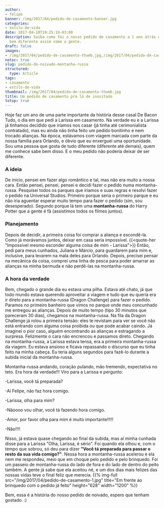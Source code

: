 ```yaml
---
author:
- felipe
banner: /img/2017/04/pedido-de-casamento-banner.jpg
categories:
- estilo-de-vida
date: 2017-04-10T19:25:19-03:00
description: Saiba como foi o nosso pedido de casamento a 1 ano atrás de uma forma
  bem diferente assim como a gente.
draft: false
images:
- /img/2017/04/pedido-de-casamento-thumb.jpg,/img/2017/04/pedido-de-casamento-banner.jpg
notoc: true
slug: pedido-de-noivado-montanha-russa
structured:
  type: Article
tags:
- casamento
- estilo-de-vida
thumbnail: /img/2017/04/pedido-de-casamento-thumb.jpg
title: Um pedido de casamento pra lá de inusitado
totop: true
---
```


Hoje faz um ano de uma parte importante da história desse casal De Bacon Tudo, o dia em que pedi a Larissa em casamento. Na verdade eu e a Larissa já tínhamos decidido que iríamos nos casar (já tinha até cerimonialista contratado), mas eu ainda não tinha feito um pedido bonitinho e nem trocado alianças.
Na época, estávamos com viagem marcada com parte da nossa família para Orlando, e óbvio que eu enxerguei uma oportunidade. Sou uma pessoa que gosta de tudo diferente (diferente até demais), quem me conhece sabe bem disso. E o meu pedido não poderia deixar de ser diferente.

### A ideia

De início, pensei em fazer algo romântico e tal, mas não era muito a nossa cara. Então pensei, pensei, pensei e decidi fazer o pedido numa montanha-russa. Pesquisei todos os parques que iríamos e suas regras e resolvi fazer o pedido na Universal Studios. Primeiro porque seria o primeiro parque e eu não iria aguentar esperar muito tempo para fazer o pedido (sim, sou desesperado). Segundo porque lá tem uma **montanha-russa** do Harry Potter que a gente é fã (assistimos todos os filmes juntos).

### Planejamento

Depois de decidir, a primeira coisa foi comprar a aliança e escondê-la. Como já morávamos juntos, deixar em casa seria impossível.
{{<quote-her "Impossível mesmo esconder alguma coisa de mim -  Larissa">}}
Então, pedi para meus cunhados, Juliana e Márcio, para guardarem para mim e, inclusive, para levarem na mala deles para Orlando. Depois, precisei pensar na mecânica da coisa, comprei uma linha de pesca para poder amarrar as alianças na minha bermuda e não perdê-las na montanha-russa.

### A hora da verdade

Bem, chegado o grande dia eu estava uma pilha. Estava até chato, já que todo mundo estava querendo aproveitar a viagem e tudo que eu queria era ir direto para a montanha-russa (Dragon Challenge) para fazer o pedido.
Paramos no primeiro banheiro que vimos no parque onde meu concunhado me entregou as alianças. Depois de muito tempo (tipo 30 minutos que pareceram 30 dias), chegamos na montanha-russa.
Na fila da Dragon Challenge já rolou a primeira tensão: eles te revistam para ver se você não está entrando com alguma coisa proibida ou que pode acabar caindo. Já imaginei o pior caso, alguém encontrando as alianças e estragando a surpresa. Felizmente o cara não encrencou e passamos direto.
Chegando na montanha-russa, a Larissa estava tensa, era a primeira montanha-russa da viagem. Eu estava ansioso e ficava repassando o discurso que eu tinha feito na minha cabeça. Eu teria alguns segundos para fazê-lo durante a subida inicial da montanha-russa.

Montanha-russa andando, coração pulando, mão tremendo, expectativa no teto. Era hora da verdade!!! Viro para a Larissa e pergunto:

-Larissa, você tá preparada?

-Ai Felipe, não faz hora comigo.

-Larissa, olha para mim?

-Nãoooo vou olhar, você tá fazendo hora comigo.

-Amor, por favor olha para mim é muito importante!!!!!

-Não!!!!

Nisso, já estava quase chegando ao final da subida, mas aí minha cunhada disse para a Larissa "Olha, Larissa, é sério". Foi quando ela olhou e, com o tempo que sobrou, só deu para dizer **"Você tá preparada para passar o resto da sua vida comigo?"**. Nessa hora a montanha-russa acelerou e ela nem me respondeu, meio que em choque pelo pedido e pelo brinquedo. Foi um passeio de montanha-russa do lado de fora e do lado de dentro do peito também. A gente já sabe que ela aceitou né, e um dos dias mais felizes das nossas vidas teve o final feliz que merecia.
{{% img-full src="/img/2017/04/pedido-de-casamento-1.jpg" title="Em frente ao brinquedo com o pedido já feito"  height="628" width="1200" %}}

Bem, essa é a história do nosso pedido de noivado, espero que tenham gostado. :)
